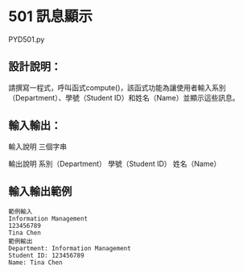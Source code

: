 # 501 訊息顯示
PYD501.py
## 設計說明：
請撰寫一程式，呼叫函式compute()，該函式功能為讓使用者輸入系別（Department）、學號（Student ID）和姓名（Name）並顯示這些訊息。

## 輸入輸出：
輸入說明
三個字串

輸出說明
系別（Department）
學號（Student ID）
姓名（Name）

## 輸入輸出範例

```
範例輸入
Information Management
123456789
Tina Chen
範例輸出
Department: Information Management
Student ID: 123456789
Name: Tina Chen
```
